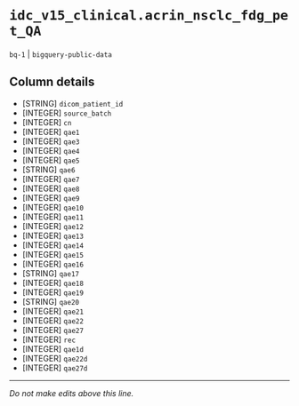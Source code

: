 # `idc_v15_clinical.acrin_nsclc_fdg_pet_QA`
`bq-1` | `bigquery-public-data`

## Column details
* [STRING]    `dicom_patient_id`
* [INTEGER]   `source_batch`
* [INTEGER]   `cn`
* [INTEGER]   `qae1`
* [INTEGER]   `qae3`
* [INTEGER]   `qae4`
* [INTEGER]   `qae5`
* [STRING]    `qae6`
* [INTEGER]   `qae7`
* [INTEGER]   `qae8`
* [INTEGER]   `qae9`
* [INTEGER]   `qae10`
* [INTEGER]   `qae11`
* [INTEGER]   `qae12`
* [INTEGER]   `qae13`
* [INTEGER]   `qae14`
* [INTEGER]   `qae15`
* [INTEGER]   `qae16`
* [STRING]    `qae17`
* [INTEGER]   `qae18`
* [INTEGER]   `qae19`
* [STRING]    `qae20`
* [INTEGER]   `qae21`
* [INTEGER]   `qae22`
* [INTEGER]   `qae27`
* [INTEGER]   `rec`
* [INTEGER]   `qae1d`
* [INTEGER]   `qae22d`
* [INTEGER]   `qae27d`

-------------------------------------------------------------------------------
*Do not make edits above this line.*
